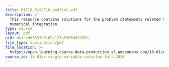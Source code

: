 ```yaml
---
title: MIT18_01SCF10_ex63sol.pdf
description: >-
  This resource contains solutions for the problem statements related to
  numerical integration.
type: course
layout: pdf
uid: defccdd353fb3162a123a5306dd2d92b
file_type: application/pdf
file_location: >-
  https://open-learning-course-data-production.s3.amazonaws.com/18-01sc-single-variable-calculus-fall-2010/defccdd353fb3162a123a5306dd2d92b_MIT18_01SCF10_ex63sol.pdf
course_id: 18-01sc-single-variable-calculus-fall-2010
---
```

